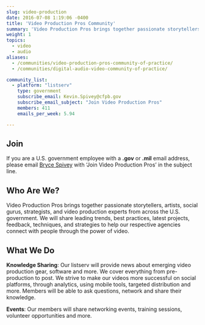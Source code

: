 ```yaml
---
slug: video-production
date: 2016-07-08 1:19:06 -0400
title: 'Video Production Pros Community'
summary: 'Video Production Pros brings together passionate storytellers, artists, social gurus, strategists, and video production experts from across the U.S. government.'
weight: 1
topics:
  - video
  - audio
aliases:
  - /communities/video-production-pros-community-of-practice/
  - /communities/digital-audio-video-community-of-practice/

community_list:
  - platform: "listserv"
    type: government
    subscribe_email: Kevin.Spivey@cfpb.gov
    subscribe_email_subject: "Join Video Production Pros"
    members: 411
    emails_per_week: 5.94

---
```


## Join

If you are a U.S. government employee with a **.gov** or **.mil** email address, please email [Bryce Spivey](mailto:Kevin.Spivey@cfpb.gov?subject=Join%20Video%20Production%20Pros) with ‘Join Video Production Pros’ in the subject line.

## Who Are We?

Video Production Pros brings together passionate storytellers, artists, social gurus, strategists, and video production experts from across the U.S. government. We will share leading trends, best practices, latest projects, feedback, techniques, and strategies to help our respective agencies connect with people through the power of video.

## What We Do

**Knowledge Sharing**: Our listserv will provide news about emerging video production gear, software and more. We cover everything from pre-production to post. We strive to make our videos more successful on social platforms, through analytics, using mobile tools, targeted distribution and more. Members will be able to ask questions, network and share their knowledge.

**Events**: Our members will share networking events, training sessions, volunteer opportunities and more.
